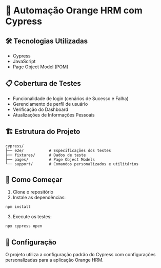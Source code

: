 # 🚀 Automação Orange HRM com Cypress

## 🛠️ Tecnologias Utilizadas
- Cypress
- JavaScript
- Page Object Model (POM)

## 📋 Cobertura de Testes
- Funcionalidade de login (cenários de Sucesso e Falha)
- Gerenciamento de perfil de usuário
- Verificação do Dashboard
- Atualizações de Informações Pessoais

## 🏗️ Estrutura do Projeto
```
cypress/
├── e2e/           # Especificações dos testes
├── fixtures/      # Dados de teste
├── pages/         # Page Object Models
└── support/       # Comandos personalizados e utilitários
```

## 🚀 Como Começar

1. Clone o repositório
2. Instale as dependências:
```bash
npm install
```
3. Execute os testes:
```bash
npx cypress open
```




## 🔧 Configuração
O projeto utiliza a configuração padrão do Cypress com configurações personalizadas para a aplicação Orange HRM.